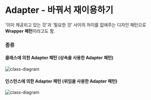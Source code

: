 # Adapter - 바꿔서 재이용하기
'이미 제공되고 있는 것'과 '필요한 것' 사이의 차이를 없애주는 디자인 패턴으로 **Wrapper 패턴**이라고도 함.

### 종류
#### 클래스에 의한 Adapter 패턴 (상속을 사용한 Adapter 패턴)
![class-diagram](http://www.plantuml.com/plantuml/proxy?src=https://raw.githubusercontent.com/hanbee1005/basic-design-pattern/main/resources/puml/chapter02_1.puml)

#### 인스턴스에 의한 Adapter 패턴 (위임을 사용한 Adapter 패턴)
![class-diagram](http://www.plantuml.com/plantuml/proxy?src=https://raw.githubusercontent.com/hanbee1005/basic-design-pattern/main/resources/puml/chapter02_2.puml)
